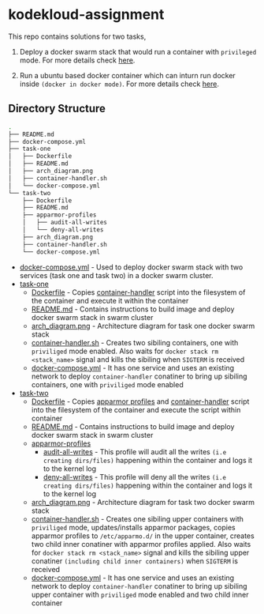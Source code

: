 # kodekloud-assignment

This repo contains solutions for two tasks,

1. Deploy a docker swarm stack that would run a container with `privileged` mode. For more details check [here](task-one/README.md).

2. Run a ubuntu based docker container which can inturn run docker inside `(docker in docker mode)`. For more details check [here](task-two/README.md).

## Directory Structure

```bash
.
├── README.md
├── docker-compose.yml
├── task-one
│   ├── Dockerfile
│   ├── README.md
│   ├── arch_diagram.png
│   ├── container-handler.sh
│   └── docker-compose.yml
└── task-two
    ├── Dockerfile
    ├── README.md
    ├── apparmor-profiles
    │   ├── audit-all-writes
    │   └── deny-all-writes
    ├── arch_diagram.png
    ├── container-handler.sh
    └── docker-compose.yml
```

- [docker-compose.yml](docker-compose.yml) - Used to deploy docker swarm stack with two services (task one and task two) in a docker swarm cluster.
- [task-one](task-one)
  - [Dockerfile](task-one/Dockerfile) - Copies [container-handler](task-one/container-handler.sh) script into the filesystem of the container and execute it within the container
  - [README.md](task-one/README.md) - Contains instructions to build image and deploy docker swarm stack in swarm cluster
  - [arch_diagram.png](task-one/arch_diagram.png) - Architecture diagram for task one docker swarm stack
  - [container-handler.sh](task-one/container-handler.sh) - Creates two sibiling containers, one with  `priviliged` mode enabled. Also waits for `docker stack rm <stack_name>` signal and kills the sibiling when `SIGTERM` is received
  - [docker-compose.yml](task-one/docker-compose.yml) - It has one service and uses an existing network to deploy `container-handler` conatiner to bring up sibiling containers, one with  `priviliged` mode enabled
- [task-two](task-two)
  - [Dockerfile](task-two/Dockerfile) - Copies [apparmor profiles](task-two/apparmor-profiles/) and [container-handler](task-two/container-handler.sh) script into the filesystem of the container and execute the script within container
  - [README.md](task-two/README.md) - Contains instructions to build image and deploy docker swarm stack in swarm cluster
  - [apparmor-profiles](task-two/apparmor-profiles/)
    - [audit-all-writes](task-two/apparmor-profiles/audit-all-writes) - This profile will audit all the writes `(i.e creating dirs/files)` happening within the container and logs it to the kernel log
    - [deny-all-writes](task-two/apparmor-profiles/deny-all-writes) - This profile will deny all the writes `(i.e creating dirs/files)` happening within the container and logs it to the kernel log
  - [arch_diagram.png](task-two/arch_diagram.png) - Architecture diagram for task two docker swarm stack
  - [container-handler.sh](task-two/container-handler.sh) - Creates one sibiling upper containers with  `priviliged` mode, updates/installs apparmor packages, copies apparmor profiles to `/etc/apparmo.d/` in the upper container, creates two child inner conatiner with apparmor profiles applied. Also waits for `docker stack rm <stack_name>` signal and kills the sibiling upper conatiner `(including child inner containers)` when `SIGTERM` is received
  - [docker-compose.yml](task-two/docker-compose.yml) - It has one service and uses an existing network to deploy `container-handler` conatiner to bring up sibiling upper container with  `priviliged` mode enabled and two child inner container
